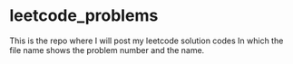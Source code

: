 # leetcode_problems
This is the repo where I will post my leetcode solution codes 
In which the file name shows the  problem  number and the name.
